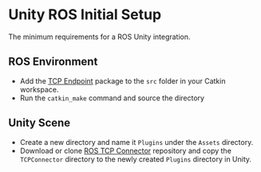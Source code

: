 # Unity ROS Initial Setup

The minimum requirements for a ROS Unity integration.

## ROS Environment

- Add the [TCP Endpoint](https://github.com/Unity-Technologies/ROS_TCP_Endpoint) package to the `src` folder in your Catkin workspace.
- Run the `catkin_make` command and source the directory

## Unity Scene
- Create a new directory and name it `Plugins` under the `Assets` directory.
- Download or clone [ROS TCP Connector](https://github.com/Unity-Technologies/ROS-TCP-Connector) repository and copy the `TCPConnector` directory to the newly created `Plugins` directory in Unity.